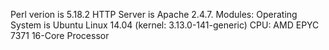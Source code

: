 Perl verion is 5.18.2
HTTP Server is Apache 2.4.7. Modules: 
Operating System is Ubuntu Linux 14.04 (kernel: 3.13.0-141-generic)
CPU: AMD EPYC 7371 16-Core Processor